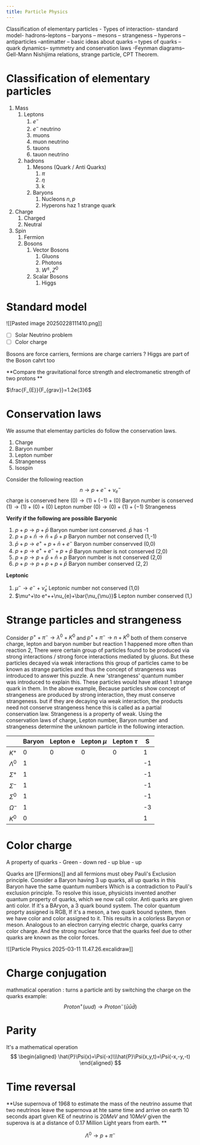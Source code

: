 ```yaml
---
title: Particle Physics
---
```


 
Classification of elementary particles - Types of interaction- standard model-  hadrons–leptons – baryons – mesons – strangeness – hyperons – antiparticles –antimatter – basic ideas about quarks – types of quarks – quark dynamics– symmetry and conservation laws -Feynman diagrams– Gell-Mann Nishijima relations, strange particle, CPT Theorem.                                                        
# Classification of elementary particles

1. Mass 
	1. Leptons
		1. $e^{-}$
		2. $e^-$ neutrino
		3. muons
		4. muon neutrino
		5. tauons
		6. tauon neutrino 
	2. hadrons
		1. Mesons (Quark / Anti Quarks)
			1. $\pi$
			2. $\eta$
			3. k
		2. Baryons 
			1. Nucleons $n,p$ 
			2. Hyperons haz 1 strange quark
2. Charge 
	1. Charged
	2. Neutral 
3. Spin 
	1. Fermion 
	2. Bosons 
		1. Vector Bosons
			1. Gluons 
			2. Photons
			3. $W^{\pm},Z^0$
		2. Scalar Bosons
			1. Higgs 


# Standard model 

![[Pasted image 20250228111410.png]]

- [ ] Solar Neutrino problem 
- [ ] Color charge 

Bosons are force carriers, fermions are charge carriers ? 
Higgs are part of the Boson cahrt too

**Compare the gravitational force strength and electromanetic strength of two protons **

$\frac{F_{E}}{F_{grav}}=1.2e{3}6$

# Conservation laws
We assume that elementay particles do follow the conservation laws. 
1. Charge 
2. Baryon number
3. Lepton number
4. Strangeness 
5. Isospin


Consider the following reaction 
$$
n\to p+e^-+\nu^-_{e}
$$
charge is conserved here $(0)\to(1)+(-1)+(0)$
Baryon number is conserved $(1)\to(1)+(0)+(0)$
Lepton number $(0)\to(0)+(1)+(-1)$
Strangeness

**Verify if the following are possible**
**Baryonic**
1. $p+p\to p+\bar{p}$
Baryon number isnt conserved. $\bar{p}$ has -1
2. $p+p+\bar{n}\to \bar{n}+\bar{p}+p$
Baryon number not conserved (1,-1)
3. $\bar{p}+p\to e^++p+\bar{n}+e^-$ 
Baryon number conservved (0,0)
4. $p+p\to e^++e^-+p+\bar{p}$
Baryon number is not conserved (2,0) 
5. $p+p\to p+\bar{p}+\bar{n}+p$
Baryon number is not conserved (2,0)
6. $p+p\to p+p+p+\bar{p}$
Baryon number conserved $(2,2)$

**Leptonic**
1. $\mu^-\to e^-+\bar{\nu}_{e}$
Leptonic number not conserved (1,0)
2. $\mu^+\to e^++\nu_{e}+\bar{\nu_{\mu}}$
Lepton number conserved (1,)

# Strange particles and strangeness

Consider $p^++\pi^-\to\lambda^0+K^0$ and $p^++\pi^-\to n+K^0$ 
both of them conserve charge, lepton and baryon number but reaction 1 happened more often than reaction 2, There were certain group of particles found to be produced via strong interactions / strong force interactions mediated by gluons. But these particles decayed via weak interactions this group of particles came to be known as strange particles and thus the concept of strangeness was introduced to answer this puzzle. A new 'strangeness' quantum  number was introduced to explain this. 
These particles would have atleast 1 strange quark in them. 
In the above example, 
Because particles show concept of strangeness are produced by strong interaction, they must conserve strangeness. but if they are decaying via weak interaction, the products need not conserve strangeness hence this is called as a partial conservation law. 
Strangeness is a property of weak. Using the conservation laws of charge, Lepton number, Baryon number and strangeness determine the unknown particle in the following interaction. 


|             | Baryon | Lepton e | Lepton $\mu$ | Lepton $\tau$ | S   |
| ----------- | ------ | -------- | ------------ | ------------- | --- |
| $K^+$       | 0      | 0        | 0            | 0             | 1   |
| $\Lambda^0$ | 1      |          |              |               | -1  |
| $\Sigma^+$  | 1      |          |              |               | -1  |
| $\Sigma^-$  | 1      |          |              |               | -1  |
| $\Sigma^0$  | 1      |          |              |               | -1  |
| $\Omega^-$  | 1      |          |              |               | -3  |
| $K^0$       | 0      |          |              |               | 1   |

# Color charge 

A property of quarks - 
Green - down
red - up
blue - up

Quarks are [[Fermions]] and all fermions must obey Pauli's Exclusion principle. Consider  a Baryon having 3 up quarks,
all up quarks in this Baryon have the same quantum numbers Which is a contradiction to Pauli's exclusion principle. 
To resolve this issue, physicists invented another quantum property of quarks, which we now call color. 
Anti quarks are given anti color. If it's a BAryon, a 3 quark bound system. The color quantum proprty assigned is RGB, 
If it's a meson, a two quark bound system, then we have color and color assigned to it. This results in a colorless Baryon or meson. 
Analogous to an electron carrying electric charge, quarks carry color charge.  And the strong nuclear force that the quarks feel due to other quarks are known as the color forces. 

![[Particle Physics 2025-03-11 11.47.26.excalidraw]]

# Charge conjugation 
mathmatical operation : turns a particle anti by switching the charge on the quarks example: 
$$
Proton^+(uud)\to Proton^-(\bar{u}\bar{u}\bar{d})
$$
# Parity

It's a mathematical operation 
$$
\begin{aligned}
\hat{P}\Psi(x)=\Psi(-x)\\\hat{P}\Psi(x,y,t)=\Psi(-x,-y,-t)
\end{aligned}
$$
# Time reversal

**Use supernova of 1968 to estimate the mass of the neutrino assume that two neutrinos leave the supernova at hte same time and arrive on earth 10 seconds apart given KE of neutrino is $20MeV$ and $10MeV$ given the superova is at a distance of 0.17 Million Light years from earth. **



$$
\Lambda^0\to p+\pi^-
$$


# 